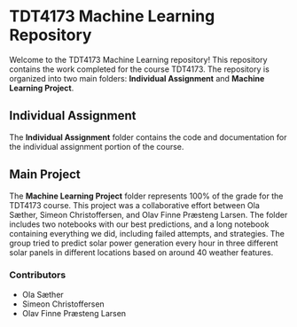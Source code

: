 # TDT4173 Machine Learning Repository

Welcome to the TDT4173 Machine Learning repository! This repository contains the work completed for the course TDT4173. The repository is organized into two main folders: **Individual Assignment** and **Machine Learning Project**.

## Individual Assignment

The **Individual Assignment** folder contains the code and documentation for the individual assignment portion of the course.

## Main Project

The **Machine Learning Project** folder represents 100% of the grade for the TDT4173 course. This project was a collaborative effort between Ola Sæther, Simeon Christoffersen, and Olav Finne Præsteng Larsen. The folder includes two notebooks with our best predictions, and a long notebook containing everything we did, including failed attempts, and strategies. The group tried to predict solar power generation every hour in three different solar panels in different locations based on around 40 weather features.

### Contributors
- Ola Sæther
- Simeon Christoffersen
- Olav Finne Præsteng Larsen
